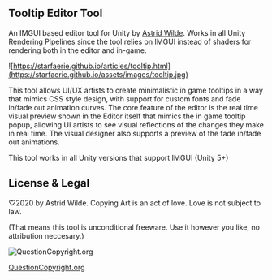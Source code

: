 ## Tooltip Editor Tool

An IMGUI based editor tool for Unity by [Astrid Wilde](http://twitter.com/astridwilde1).
Works in all Unity Rendering Pipelines since the tool relies on IMGUI instead of shaders for rendering both in the editor and in-game.

![https://starfaerie.github.io/articles/tooltip.html](https://starfaerie.github.io/assets/images/tooltip.jpg)

This tool allows UI/UX artists to create minimalistic in game tooltips in a way that mimics CSS style design, with support for custom fonts and fade in/fade out animation curves.
The core feature of the editor is the real time visual preview shown in the Editor itself that mimics the in game tooltip popup, allowing UI artists to see visual reflections of the changes they make in real time.
The visual designer also supports a preview of the fade in/fade out animations.

This tool works in all Unity versions that support IMGUI (Unity 5+)
 
## License & Legal
♡2020 by Astrid Wilde. Copying Art is an act of love. Love is not subject to law.

(That means this tool is unconditional freeware. Use it however you like, no attribution neccesary.)

![QuestionCopyright.org](http://questioncopyright.org/cm/images/banner/qco-banner-blue-150x63.png)

[QuestionCopyright.org](https://questioncopyright.org/)
